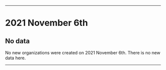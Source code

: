 
***

# 2021 November 6th

## No data

No new organizations were created on 2021 November 6th. There is no new data here.

***
